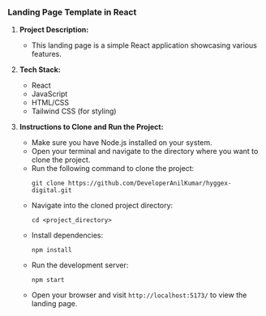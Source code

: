 

### Landing Page Template in React

1. **Project Description:**
   - This landing page is a simple React application showcasing various features.
   
2. **Tech Stack:**
   - React
   - JavaScript
   - HTML/CSS
   - Tailwind CSS (for styling)
   
3. **Instructions to Clone and Run the Project:**
   - Make sure you have Node.js installed on your system.
   - Open your terminal and navigate to the directory where you want to clone the project.
   - Run the following command to clone the project:
     ```
     git clone https://github.com/DeveloperAnilKumar/hyggex-digital.git
     ```
   - Navigate into the cloned project directory:
     ```
     cd <project_directory>
     ```
   - Install dependencies:
     ```
     npm install
     ```
   - Run the development server:
     ```
     npm start
     ```
   - Open your browser and visit `http://localhost:5173/` to view the landing page.
   